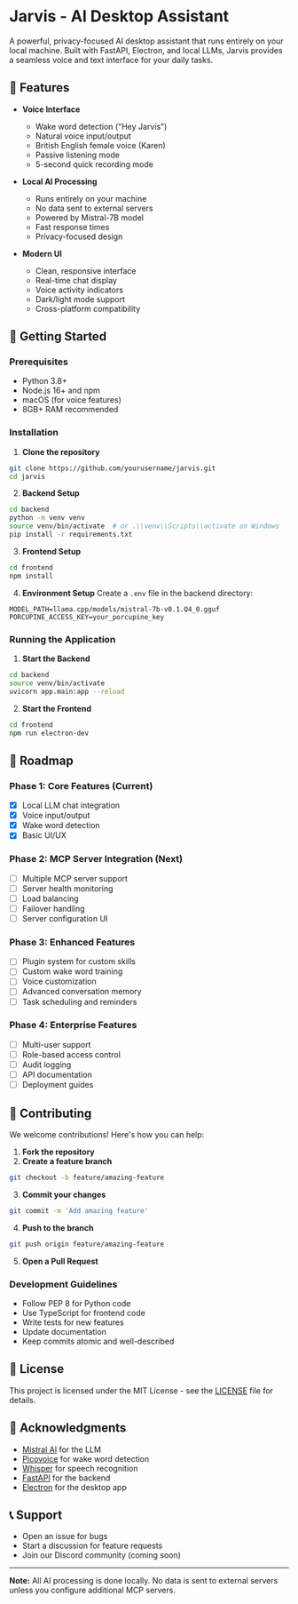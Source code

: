 # Jarvis - AI Desktop Assistant

A powerful, privacy-focused AI desktop assistant that runs entirely on your local machine. Built with FastAPI, Electron, and local LLMs, Jarvis provides a seamless voice and text interface for your daily tasks.

## 🌟 Features

- **Voice Interface**

  - Wake word detection ("Hey Jarvis")
  - Natural voice input/output
  - British English female voice (Karen)
  - Passive listening mode
  - 5-second quick recording mode

- **Local AI Processing**

  - Runs entirely on your machine
  - No data sent to external servers
  - Powered by Mistral-7B model
  - Fast response times
  - Privacy-focused design

- **Modern UI**
  - Clean, responsive interface
  - Real-time chat display
  - Voice activity indicators
  - Dark/light mode support
  - Cross-platform compatibility

## 🚀 Getting Started

### Prerequisites

- Python 3.8+
- Node.js 16+ and npm
- macOS (for voice features)
- 8GB+ RAM recommended

### Installation

1. **Clone the repository**

```bash
git clone https://github.com/yourusername/jarvis.git
cd jarvis
```

2. **Backend Setup**

```bash
cd backend
python -m venv venv
source venv/bin/activate  # or .\\venv\\Scripts\\activate on Windows
pip install -r requirements.txt
```

3. **Frontend Setup**

```bash
cd frontend
npm install
```

4. **Environment Setup**
   Create a `.env` file in the backend directory:

```env
MODEL_PATH=llama.cpp/models/mistral-7b-v0.1.Q4_0.gguf
PORCUPINE_ACCESS_KEY=your_porcupine_key
```

### Running the Application

1. **Start the Backend**

```bash
cd backend
source venv/bin/activate
uvicorn app.main:app --reload
```

2. **Start the Frontend**

```bash
cd frontend
npm run electron-dev
```

## 🔮 Roadmap

### Phase 1: Core Features (Current)

- [x] Local LLM chat integration
- [x] Voice input/output
- [x] Wake word detection
- [x] Basic UI/UX

### Phase 2: MCP Server Integration (Next)

- [ ] Multiple MCP server support
- [ ] Server health monitoring
- [ ] Load balancing
- [ ] Failover handling
- [ ] Server configuration UI

### Phase 3: Enhanced Features

- [ ] Plugin system for custom skills
- [ ] Custom wake word training
- [ ] Voice customization
- [ ] Advanced conversation memory
- [ ] Task scheduling and reminders

### Phase 4: Enterprise Features

- [ ] Multi-user support
- [ ] Role-based access control
- [ ] Audit logging
- [ ] API documentation
- [ ] Deployment guides

## 🤝 Contributing

We welcome contributions! Here's how you can help:

1. **Fork the repository**
2. **Create a feature branch**

```bash
git checkout -b feature/amazing-feature
```

3. **Commit your changes**

```bash
git commit -m 'Add amazing feature'
```

4. **Push to the branch**

```bash
git push origin feature/amazing-feature
```

5. **Open a Pull Request**

### Development Guidelines

- Follow PEP 8 for Python code
- Use TypeScript for frontend code
- Write tests for new features
- Update documentation
- Keep commits atomic and well-described

## 📝 License

This project is licensed under the MIT License - see the [LICENSE](LICENSE) file for details.

## 🙏 Acknowledgments

- [Mistral AI](https://mistral.ai/) for the LLM
- [Picovoice](https://picovoice.ai/) for wake word detection
- [Whisper](https://github.com/openai/whisper) for speech recognition
- [FastAPI](https://fastapi.tiangolo.com/) for the backend
- [Electron](https://www.electronjs.org/) for the desktop app

## 📞 Support

- Open an issue for bugs
- Start a discussion for feature requests
- Join our Discord community (coming soon)

---

**Note:** All AI processing is done locally. No data is sent to external servers unless you configure additional MCP servers.
